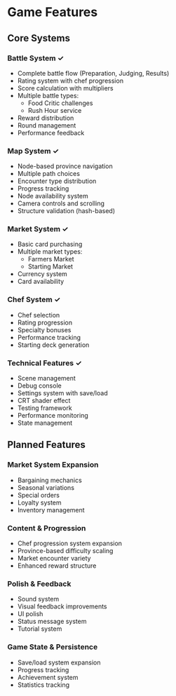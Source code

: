 # Game Features

## Core Systems

### Battle System ✓
- Complete battle flow (Preparation, Judging, Results)
- Rating system with chef progression
- Score calculation with multipliers
- Multiple battle types:
  - Food Critic challenges
  - Rush Hour service
- Reward distribution
- Round management
- Performance feedback

### Map System ✓
- Node-based province navigation
- Multiple path choices
- Encounter type distribution
- Progress tracking
- Node availability system
- Camera controls and scrolling
- Structure validation (hash-based)

### Market System ✓
- Basic card purchasing
- Multiple market types:
  - Farmers Market
  - Starting Market
- Currency system
- Card availability

### Chef System ✓
- Chef selection
- Rating progression
- Specialty bonuses
- Performance tracking
- Starting deck generation

### Technical Features ✓
- Scene management
- Debug console
- Settings system with save/load
- CRT shader effect
- Testing framework
- Performance monitoring
- State management

## Planned Features

### Market System Expansion
- Bargaining mechanics
- Seasonal variations
- Special orders
- Loyalty system
- Inventory management

### Content & Progression
- Chef progression system expansion
- Province-based difficulty scaling
- Market encounter variety
- Enhanced reward structure

### Polish & Feedback
- Sound system
- Visual feedback improvements
- UI polish
- Status message system
- Tutorial system

### Game State & Persistence
- Save/load system expansion
- Progress tracking
- Achievement system
- Statistics tracking